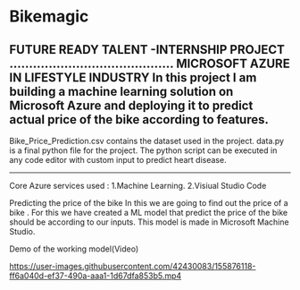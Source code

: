 # Bikemagic
FUTURE READY TALENT -INTERNSHIP PROJECT
..........................................
MICROSOFT AZURE IN LIFESTYLE INDUSTRY
In this project I am building a machine learning solution on Microsoft Azure and deploying it to predict actual price of the bike according to features.
-----------------------------------------------------------------------------------------------
Bike_Price_Prediction.csv contains the dataset used in the project.
data.py is a final python file for the project.
The python script can be executed in any code editor with custom input to predict heart disease.

-------------------------------------------------------------------------------------------------
Core Azure services used :
1.Machine Learning.
2.Visiual Studio Code


Predicting the price of the bike 
In this we are going to find out the price of a bike .
For this we have created a ML model that predict the price of the bike should be according to our inputs.
This model is made in Microsoft Machine Studio.






Demo of the working model(Video)



https://user-images.githubusercontent.com/42430083/155876118-ff6a040d-ef37-490a-aaa1-1d67dfa853b5.mp4





